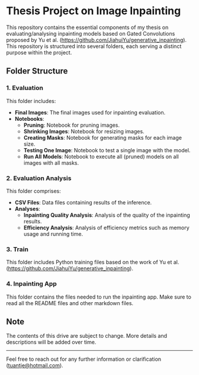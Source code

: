 # Thesis Project on Image Inpainting

This repository contains the essential components of my thesis on evaluating/analysing inpainting models based on Gated Convolutions proposed by Yu et al. (https://github.com/JiahuiYu/generative_inpainting). This repository is structured into several folders, each serving a distinct purpose within the project.

## Folder Structure

### 1. Evaluation
This folder includes:
- **Final Images**: The final images used for inpainting evaluation.
- **Notebooks**:
  - **Pruning**: Notebook for pruning images.
  - **Shrinking Images**: Notebook for resizing images.
  - **Creating Masks**: Notebook for generating masks for each image size.
  - **Testing One Image**: Notebook to test a single image with the model.
  - **Run All Models**: Notebook to execute all (pruned) models on all images with all masks.

### 2. Evaluation Analysis
This folder comprises:
- **CSV Files**: Data files containing results of the inference.
- **Analyses**:
  - **Inpainting Quality Analysis**: Analysis of the quality of the inpainting results.
  - **Efficiency Analysis**: Analysis of efficiency metrics such as memory usage and running time.


### 3. Train
This folder includes Python training files based on the work of Yu et al. (https://github.com/JiahuiYu/generative_inpainting). 

### 4. Inpainting App
This folder contains the files needed to run the inpainting app. Make sure to read all the README files and other markdown files.


## Note
The contents of this drive are subject to change. More details and descriptions will be added over time.

---

Feel free to reach out for any further information or clarification (tuantje@hotmail.com).


